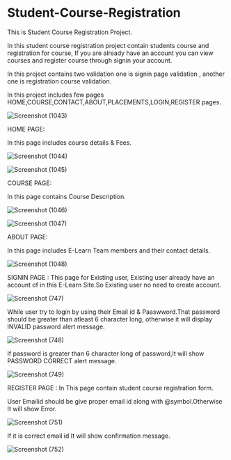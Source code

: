 
# Student-Course-Registration
This is Student Course Registration Project.

In this student course registration project contain students course and registration for course, If you are already have an account you can view courses and register course through signin your account.

In this project contains two validation one is signin page validation , another one is registration course validation.

In this project includes few pages HOME,COURSE,CONTACT,ABOUT,PLACEMENTS,LOGIN,REGISTER pages.

![Screenshot (1043)](https://user-images.githubusercontent.com/88303327/130603652-dd16fc78-2dca-46ab-b32f-7b49a314ac03.png)

HOME PAGE:

In this page includes course details & Fees.

![Screenshot (1044)](https://user-images.githubusercontent.com/88303327/130604281-7e698107-e3fc-4440-a0aa-edfe335deb85.png)

![Screenshot (1045)](https://user-images.githubusercontent.com/88303327/130604528-97a8113a-4542-415e-9831-49f95f62ad65.png)

COURSE PAGE:
 
 In this page contains Course Description.
 
 ![Screenshot (1046)](https://user-images.githubusercontent.com/88303327/130605666-770fc046-96a2-4f19-8ac2-b3bba77cf8be.png)

![Screenshot (1047)](https://user-images.githubusercontent.com/88303327/130605808-44c52b4a-c103-439f-81d6-e59f20e4088a.png)

ABOUT PAGE:

In this page includes E-Learn Team members and their contact details.

![Screenshot (1048)](https://user-images.githubusercontent.com/88303327/130606323-a140f0b3-76d1-4db2-a5f6-869f40571e2c.png)




SIGNIN PAGE : This page for Existing user, Existing user already have an account of in this E-Learn Site.So Existing user no need to create account.

![Screenshot (747)](https://user-images.githubusercontent.com/88303327/128156544-4844614a-a138-4e54-bcb5-fb74006e5e73.png)

While user try to login by using their Email id & Paaswword.That password should be greater than atleast 6 character long, otherwise it will display INVALID password alert message.

![Screenshot (748)](https://user-images.githubusercontent.com/88303327/128156983-67ce79be-d695-4d6f-94b2-46d5bbfe68e7.png)

If password is greater than 6 character long of password,It will show PASSWORD CORRECT alert message.

![Screenshot (749)](https://user-images.githubusercontent.com/88303327/128157309-792f32f7-052d-4861-b1fb-103d56e90939.png)

REGISTER PAGE : In This page contain student course registration form.

User Emailid should be give proper email id along with @symbol.Otherwise It will show Error.

![Screenshot (751)](https://user-images.githubusercontent.com/88303327/128158332-581bac2b-96a4-4fd9-bf04-f1caf27933b9.png)

If it is correct email id It will show confirmation message.

![Screenshot (752)](https://user-images.githubusercontent.com/88303327/128158594-785df408-03a9-4341-bd55-87a4b2ff3bc5.png)
